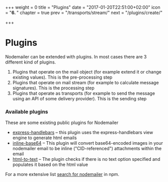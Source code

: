 +++
weight = 0
title = "Plugins"
date = "2017-01-20T22:51:00+02:00"
icon = "<b>6. </b>"
chapter = true
prev = "/transports/stream/"
next = "/plugins/create/"

+++

# Plugins

Nodemailer can be extended with plugins. In most cases there are 3 different kind of plugins.

  1. Plugins that operate on the mail object (for example extend it or change existing values). This is the pre-processing step
  2. Plugins that operate on mail stream (for example to calculate message signatures). This is the processing step
  3. Plugins that operate as transports (for example to send the message using an API of some delivery provider). This is the sending step

### Available plugins

These are some existing public plugins for Nodemailer

  * [express-handlebars](https://github.com/yads/nodemailer-express-handlebars) – this plugin uses the express-handlebars view engine to generate html emails
  * [inline-base64](https://github.com/mixmaxhq/nodemailer-plugin-inline-base64) – This plugin will convert base64-encoded images in your nodemailer email to be inline ("CID-referenced") attachments within the email
  * [html-to-text](https://github.com/andris9/nodemailer-html-to-text) – The plugin checks if there is no text option specified and populates it based on the html value

For a more extensive list [search for nodemailer](https://www.npmjs.com/search?q=nodemailer) in npm.
